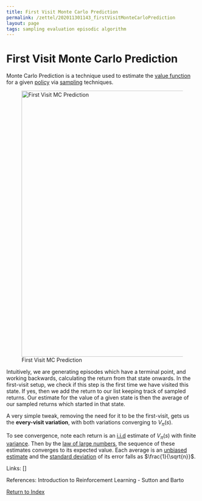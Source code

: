 ```yaml
---
title: First Visit Monte Carlo Prediction
permalink: /zettel/202011301143_firstVisitMonteCarloPrediction
layout: page
tags: sampling evaluation episodic algorithm
---
```

# First Visit Monte Carlo Prediction

Monte Carlo Prediction is a technique used to estimate the [value function](202011221845_valueFunctions) 
for a given [policy](202011242107_rlPolicy) via [sampling](TODOs) techniques. 

<figure>
  <img src="/zettel/Images/ReinforcementLearning/FirstVisitMCPrediction.png"
     alt="First Visit MC Prediction"
     class="centerImage"
     style="width: 700px;" />
  <figcaption> First Visit MC Prediction </figcaption>     
</figure>

Intuitively, we are generating episodes which have a terminal point, and working 
backwards, calculating the return from that state onwards. In the first-visit setup, we 
check if this step is the first time we have visited this state. If yes, then we add the return 
to our list keeping track of sampled returns. Our estimate for the value of a given state is then 
the average of our sampled returns which started in that state. 

A very simple tweak, removing the need for it to be the first-visit, gets us the **every-visit variation**, with 
both variations converging to $V_{\pi}(s)$.

To see convergence, note each return is an [i.i.d](202012241510_sampleDefinition) estimate of $V_{\pi}(s)$ with finite [variance](TODOs). 
Then by the [law of large numbers](TODOs), the sequence of these estimates converges to its expected value. Each 
average is an [unbiased estimate](TODOs) and the [standard deviation](TODOs) of its error falls as $\frac{1}{\sqrt{n}}$.

Links: []

References: Introduction to Reinforcement Learning - Sutton and Barto

[Return to Index](index)